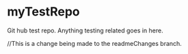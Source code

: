 # myTestRepo
Git hub test repo. Anything testing related goes in here.

//This is a change being made to the readmeChanges branch.
